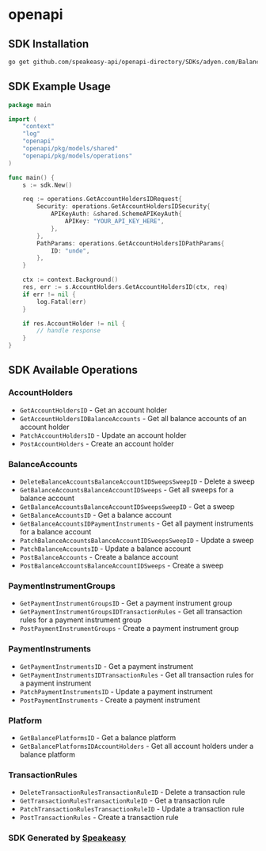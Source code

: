 # openapi

<!-- Start SDK Installation -->
## SDK Installation

```bash
go get github.com/speakeasy-api/openapi-directory/SDKs/adyen.com/BalancePlatformService/2/go
```
<!-- End SDK Installation -->

## SDK Example Usage
<!-- Start SDK Example Usage -->
```go
package main

import (
    "context"
    "log"
    "openapi"
    "openapi/pkg/models/shared"
    "openapi/pkg/models/operations"
)

func main() {
    s := sdk.New()

    req := operations.GetAccountHoldersIDRequest{
        Security: operations.GetAccountHoldersIDSecurity{
            APIKeyAuth: &shared.SchemeAPIKeyAuth{
                APIKey: "YOUR_API_KEY_HERE",
            },
        },
        PathParams: operations.GetAccountHoldersIDPathParams{
            ID: "unde",
        },
    }

    ctx := context.Background()
    res, err := s.AccountHolders.GetAccountHoldersID(ctx, req)
    if err != nil {
        log.Fatal(err)
    }

    if res.AccountHolder != nil {
        // handle response
    }
}
```
<!-- End SDK Example Usage -->

<!-- Start SDK Available Operations -->
## SDK Available Operations


### AccountHolders

* `GetAccountHoldersID` - Get an account holder
* `GetAccountHoldersIDBalanceAccounts` - Get all balance accounts of an account holder
* `PatchAccountHoldersID` - Update an account holder
* `PostAccountHolders` - Create an account holder

### BalanceAccounts

* `DeleteBalanceAccountsBalanceAccountIDSweepsSweepID` - Delete a sweep
* `GetBalanceAccountsBalanceAccountIDSweeps` - Get all sweeps for a balance account
* `GetBalanceAccountsBalanceAccountIDSweepsSweepID` - Get a sweep
* `GetBalanceAccountsID` - Get a balance account
* `GetBalanceAccountsIDPaymentInstruments` - Get all payment instruments for a balance account
* `PatchBalanceAccountsBalanceAccountIDSweepsSweepID` - Update a sweep
* `PatchBalanceAccountsID` - Update a balance account
* `PostBalanceAccounts` - Create a balance account
* `PostBalanceAccountsBalanceAccountIDSweeps` - Create a sweep

### PaymentInstrumentGroups

* `GetPaymentInstrumentGroupsID` - Get a payment instrument group
* `GetPaymentInstrumentGroupsIDTransactionRules` - Get all transaction rules for a payment instrument group
* `PostPaymentInstrumentGroups` - Create a payment instrument group

### PaymentInstruments

* `GetPaymentInstrumentsID` - Get a payment instrument
* `GetPaymentInstrumentsIDTransactionRules` - Get all transaction rules for a payment instrument
* `PatchPaymentInstrumentsID` - Update a payment instrument
* `PostPaymentInstruments` - Create a payment instrument

### Platform

* `GetBalancePlatformsID` - Get a balance platform
* `GetBalancePlatformsIDAccountHolders` - Get all account holders under a balance platform

### TransactionRules

* `DeleteTransactionRulesTransactionRuleID` - Delete a transaction rule
* `GetTransactionRulesTransactionRuleID` - Get a transaction rule
* `PatchTransactionRulesTransactionRuleID` - Update a transaction rule
* `PostTransactionRules` - Create a transaction rule
<!-- End SDK Available Operations -->

### SDK Generated by [Speakeasy](https://docs.speakeasyapi.dev/docs/using-speakeasy/client-sdks)
